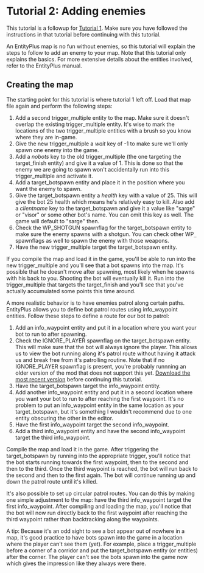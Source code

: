 # Tutorial 2: Adding enemies #

This tutorial is a followup for [Tutorial 1](Tutorial1.md). Make sure you have followed the instructions in that tutorial before continuing with this tutorial.

An EntityPlus map is no fun without enemies, so this tutorial will explain the steps to follow to add an enemy to your map. Note that this tutorial only explains the basics. For more extensive details about the entities involved, refer to the EntityPlus manual.

## Creating the map ##

The starting point for this tutorial is where tutorial 1 left off. Load that map file again and perform the following steps:

  1. Add a second trigger\_multiple entity to the map. Make sure it doesn't overlap the existing trigger\_multiple entity. It's wise to mark the locations of the two trigger\_multiple entities with a brush so you know where they are in-game.
  1. Give the new trigger\_multiple a _wait_ key of -1 to make sure we'll only spawn one enemy into the game.
  1. Add a _nobots_ key to the old trigger\_multiple (the one targeting the target\_finish entity) and give it a value of 1. This is done so that the enemy we are going to spawn won't accidentally run into this trigger\_multiple and activate it.
  1. Add a target\_botspawn entity and place it in the position where you want the enemy to spawn.
  1. Give the target\_botspawn entity a _health_ key with a value of 25. This will give the bot 25 health which means he's relatively easy to kill. Also add a _clientname_ key to the target\_botspawn and give it a value like "sarge" or "visor" or some other bot's name. You can omit this key as well. The game will default to "sarge" then.
  1. Check the WP\_SHOTGUN spawnflag for the target\_botspawn entity to make sure the enemy spawns with a shotgun. You can check other WP`_` spawnflags as well to spawn the enemy with those weapons.
  1. Have the new trigger\_multiple target the target\_botspawn entity.

If you compile the map and load it in the game, you'll be able to run into the new trigger\_multiple and you'll see that a bot spawns into the map. It's possible that he doesn't move after spawning, most likely when he spawns with his back to you. Shooting the bot will eventually kill it. Run into the trigger\_multiple that targets the target\_finish and you'll see that you've actually accumulated some points this time around.

A more realistic behavior is to have enemies patrol along certain paths. EntityPlus allows you to define bot patrol routes using info\_waypoint entities. Follow these steps to define a route for our bot to patrol:

  1. Add an info\_waypoint entity and put it in a location where you want your bot to run to after spawning.
  1. Check the IGNORE\_PLAYER spawnflag on the target\_botspawn entity. This will make sure that the bot will always ignore the player. This allows us to view the bot running along it's patrol route without having it attack us and break free from it's patrolling routine. Note that if no IGNORE\_PLAYER spawnflag is present, you're probably runnning an older version of the mod that does not support this yet. [Download the most recent version](https://code.google.com/p/entityplus/downloads/list) before continuing this tutorial.
  1. Have the target\_botspawn target the info\_waypoint entity.
  1. Add another info\_waypoint entity and put it in a second location where you want your bot to run to after reaching the first waypoint. It's no problem to put an info\_waypoint entity in the same location as your target\_botspawn, but it's something I wouldn't recommend due to one entity obscuring the other in the editor.
  1. Have the first info\_waypoint target the second info\_waypoint.
  1. Add a third info\_waypoint entity and have the second info\_waypoint target the third info\_waypoint.

Compile the map and load it in the game. After triggering the target\_botspawn by running into the appropriate trigger, you'll notice that the bot starts running towards the first waypoint, then to the second and then to the third. Once the third waypoint is reached, the bot will run back to the second and then to the first again. The bot will continue running up and down the patrol route until it's killed.

It's also possible to set up circular patrol routes. You can do this by making one simple adjustment to the map: have the third info\_waypoint target the first info\_waypoint. After compiling and loading the map, you'll notice that the bot will now run directly back to the first waypoint after reaching the third waypoint rather than backtracking along the waypoints.


A tip: Because it's an odd sight to see a bot appear out of nowhere in a map, it's good practice to have bots spawn into the game in a location where the player can't see them (yet). For example, place a trigger\_multiple before a corner of a corridor and put the target\_botspawn entity (or entities) after the corner. The player can't see the bots spawn into the game now which gives the impression like they always were there.
